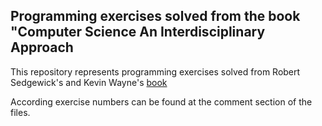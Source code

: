 ## Programming exercises solved from the book "Computer Science An Interdisciplinary Approach

This repository represents programming exercises solved from Robert Sedgewick's and Kevin Wayne's [book](https://www.amazon.com/Introduction-Programming-Java-Interdisciplinary-Approach/dp/0321498054)

According exercise numbers can be found at the comment section of the files. 